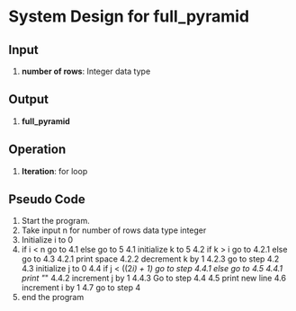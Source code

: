 # System Design for full_pyramid

## Input
1. **number of rows**: Integer data type

## Output
1. **full_pyramid**

## Operation
1. **Iteration**: for loop

## Pseudo Code
1. Start the program.
2. Take input n for number of rows data type integer
3. Initialize i to 0
4. if i < n go to 4.1 else go to 5
    4.1 initialize k to 5
    4.2 if k > i go to 4.2.1 else go to 4.3
        4.2.1 print space
        4.2.2 decrement k by 1
        4.2.3 go to step 4.2
    4.3 initialize j to 0
    4.4 if j < ((2*i) + 1) go to step 4.4.1 else go to 4.5
        4.4.1 print "*"
        4.4.2 increment j by 1
        4.4.3 Go to step 4.4
    4.5 print new line
    4.6 increment i by 1
    4.7 go to step 4
5. end the program